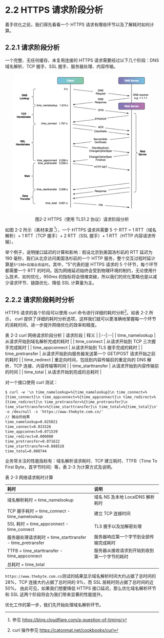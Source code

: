 # 2.2 HTTPS 请求阶段分析

着手优化之前，我们得先看看一个 HTTPS 请求有哪些环节以及了解耗时如何计算。

## 2.2.1 请求阶段分析

一个完整、无任何缓存、未复用连接的 HTTPS 请求需要经过以下几个阶段：DNS 域名解析、TCP 握手、SSL 握手、服务器处理、内容传输。

<div  align="center">
	<img src="../assets/http-process.png" width = "450"  align=center />
	<p>图2-2 HTTPS（使用 TLS1.2 协议）请求阶段分析</p>
</div>

如图 2-2 所示（素材来源 [^1]），一个 HTTPS 请求共需要 5 个 RTT = 1 RTT（域名解析）+ 1 RTT（TCP 握手）+ 2 RTT（SSL 握手）+ 1 RTT（HTTP 内容请求传输）。

举个例子，说明接口延迟的计算和影响：假设北京到美国洛杉矶的 RTT 延迟为 190 毫秒，我们从北京访问美国洛杉矶的一个 HTTP 服务，整个交互过程时延计算是`5*190+后端业务延时`。其中，"5"代表的是 HTTPS 请求的 5 个环节，每个环节都需要一个 RTT 的时间。因为网络延迟始终会受到物理环境的制约，无论使用什么技术、如何优化，950ms 的指标将会很难突破，所以我们的优化策略也是以减少请求环节、链路优化、降低 SSL 计算量为主。

## 2.2.2 请求阶段耗时分析

HTTPS 请求的各个阶段可以使用 curl 命令进行详细的耗时分析[^2]。如表 2-2 所示， curl 提供了详细的耗时分析选项，这样我们就可以更准确地掌握每一个环节的消耗时间，进一步提升网络优化的效率和精度。


表 2-2 curl 网络请求阶段分析
| 请求阶段 | 释义 |
|:--|:--|
| time_namelookup | 从请求开始到域名解析完成的耗时 |
| time_connect | 从请求开始到 TCP 三次握手完成耗时 |
| time_appconnect | 从请求开始到 TLS 握手完成的耗时 |
| time_pretransfer | 从请求开始到向服务器发送第一个 GET/POST 请求开始之前的耗时 |
| time_redirect | 重定向时间，包括到内容传输前的重定向的 DNS 解析、TCP 连接、内容传输等时间 |
| time_starttransfer | 从请求开始到内容传输前的时间 |
| time_total | 从请求开始到完成的总耗时 |

对一个接口使用 curl 测试：

```plain
$ curl -w '\n time_namelookup=%{time_namelookup}\n time_connect=%{time_connect}\n time_appconnect=%{time_appconnect}\n time_redirect=%{time_redirect}\n time_pretransfer=%{time_pretransfer}\n time_starttransfer=%{time_starttransfer}\n time_total=%{time_total}\n' -o /dev/null -s 'https://www.thebyte.com.cn/'
// 输出的结果
time_namelookup=0.025021
time_connect=0.033326
time_appconnect=0.071539
time_redirect=0.000000
time_pretransfer=0.071622
time_starttransfer=0.088528
time_total=0.088744
```

业务常关注的性能指标有：域名解析请求耗时、TCP 建立耗时、TTFB（Time To First Byte，首字节时间）等，表 2-3 为计算方式及说明。

表 2-3 网络请求耗时计算

| 耗时 | 说明 |
|:--|:--|
| 域名解析耗时 = time_namelookup | 域名 NS 及本地 LocalDNS 解析耗时 |
| TCP 握手耗时 = time_connect - time_namelookup | 建立 TCP 连接时间 |
| SSL 耗时 = time_appconnect - time_connect | TLS 握手以及加解密处理 |
| 服务器处理请求耗时 = time_starttransfer - time_pretransfer | 服务器响应第一个字节到全部传输完成耗时 |
| TTFB  = time_starttransfer - time_appconnect | 服务器从接收请求到开始到收到第一个字节的耗时 |
| 总耗时 = time_total ||


`https://www.thebyte.com.cn`测试的结果显示域名解析时间大约占据了总时间的 28%，TCP 连接大约占据了总时间的 9%，而 SSL 层耗时则占据了总时间的近 50%。
由此可见，如果我们想要降低 HTTPS 接口延迟，那么优化域名解析环节和 SSL 这两个阶段将会为我们带来显著的性能提升。

优化工作的第一步，我们先开始处理域名解析环节。

[^1]: 参见 https://blog.cloudflare.com/a-question-of-timing/
[^2]: curl 操作参见 https://catonmat.net/cookbooks/curl


